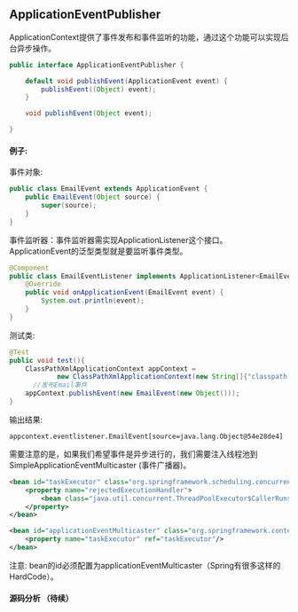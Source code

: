 ## ApplicationEventPublisher

ApplicationContext提供了事件发布和事件监听的功能，通过这个功能可以实现后台异步操作。

```java
public interface ApplicationEventPublisher {

	default void publishEvent(ApplicationEvent event) {
		publishEvent((Object) event);
	}

	void publishEvent(Object event);

}
```

#### 例子:

事件对象:
```java
public class EmailEvent extends ApplicationEvent {
    public EmailEvent(Object source) {
        super(source);
    }
}
```
事件监听器：事件监听器需实现ApplicationListener这个接口。ApplicationEvent的泛型类型就是要监听事件类型。
```java
@Component
public class EmailEventListener implements ApplicationListener<EmailEvent> {
    @Override
    public void onApplicationEvent(EmailEvent event) {
        System.out.println(event);
    }
}
```
测试类:
```java
@Test
public void test(){
    ClassPathXmlApplicationContext appContext =
            new ClassPathXmlApplicationContext(new String[]{"classpath:app-context.xml"});
	  //发布Email事件
    appContext.publishEvent(new EmailEvent(new Object()));
}
```
输出结果:

	appcontext.eventlistener.EmailEvent[source=java.lang.Object@54e28de4]

需要注意的是，如果我们希望事件是异步进行的，我们需要注入线程池到SimpleApplicationEventMulticaster (事件广播器)。

```xml
<bean id="taskExecutor" class="org.springframework.scheduling.concurrent.ThreadPoolTaskExecutor">
    <property name="rejectedExecutionHandler">
        <bean class="java.util.concurrent.ThreadPoolExecutor$CallerRunsPolicy"/>
    </property>
</bean>

<bean id="applicationEventMulticaster" class="org.springframework.context.event.SimpleApplicationEventMulticaster">
    <property name="taskExecutor" ref="taskExecutor"/>
</bean>
```

注意: bean的id必须配置为applicationEventMulticaster（Spring有很多这样的HardCode）。

#### 源码分析 （待续）
